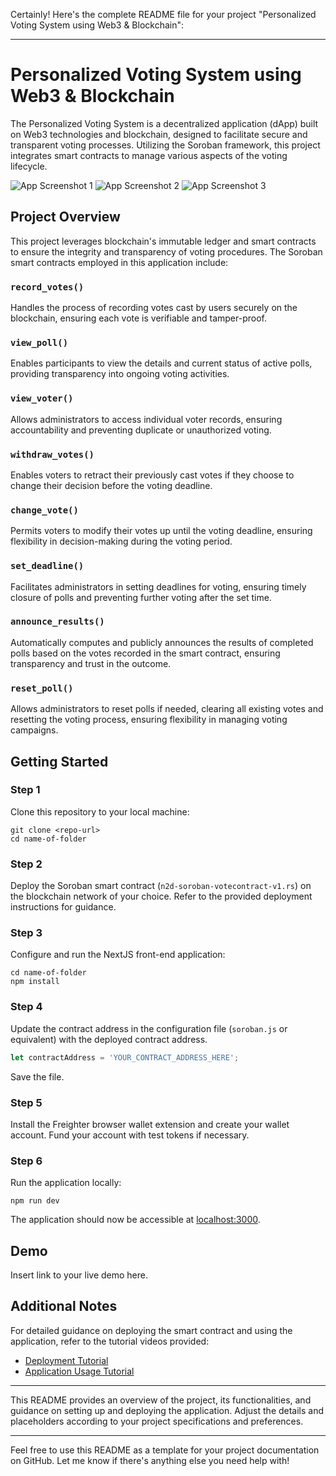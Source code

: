 Certainly! Here's the complete README file for your project "Personalized Voting System using Web3 & Blockchain":

---

# Personalized Voting System using Web3 & Blockchain

The Personalized Voting System is a decentralized application (dApp) built on Web3 technologies and blockchain, designed to facilitate secure and transparent voting processes. Utilizing the Soroban framework, this project integrates smart contracts to manage various aspects of the voting lifecycle.

![App Screenshot 1](link-to-screenshot-1)
![App Screenshot 2](link-to-screenshot-2)
![App Screenshot 3](link-to-screenshot-3)

## Project Overview

This project leverages blockchain's immutable ledger and smart contracts to ensure the integrity and transparency of voting procedures. The Soroban smart contracts employed in this application include:

### `record_votes()`

Handles the process of recording votes cast by users securely on the blockchain, ensuring each vote is verifiable and tamper-proof.

### `view_poll()`

Enables participants to view the details and current status of active polls, providing transparency into ongoing voting activities.

### `view_voter()`

Allows administrators to access individual voter records, ensuring accountability and preventing duplicate or unauthorized voting.

### `withdraw_votes()`

Enables voters to retract their previously cast votes if they choose to change their decision before the voting deadline.

### `change_vote()`

Permits voters to modify their votes up until the voting deadline, ensuring flexibility in decision-making during the voting period.

### `set_deadline()`

Facilitates administrators in setting deadlines for voting, ensuring timely closure of polls and preventing further voting after the set time.

### `announce_results()`

Automatically computes and publicly announces the results of completed polls based on the votes recorded in the smart contract, ensuring transparency and trust in the outcome.

### `reset_poll()`

Allows administrators to reset polls if needed, clearing all existing votes and resetting the voting process, ensuring flexibility in managing voting campaigns.

## Getting Started

### Step 1

Clone this repository to your local machine:

```shell
git clone <repo-url>
cd name-of-folder
```

### Step 2

Deploy the Soroban smart contract (`n2d-soroban-votecontract-v1.rs`) on the blockchain network of your choice. Refer to the provided deployment instructions for guidance.

### Step 3

Configure and run the NextJS front-end application:

```shell
cd name-of-folder
npm install
```

### Step 4

Update the contract address in the configuration file (`soroban.js` or equivalent) with the deployed contract address.

```javascript
let contractAddress = 'YOUR_CONTRACT_ADDRESS_HERE';
```

Save the file.

### Step 5

Install the Freighter browser wallet extension and create your wallet account. Fund your account with test tokens if necessary.

### Step 6

Run the application locally:

```shell
npm run dev
```

The application should now be accessible at [localhost:3000](https://localhost:3000).

## Demo

Insert link to your live demo here.

## Additional Notes

For detailed guidance on deploying the smart contract and using the application, refer to the tutorial videos provided:

- [Deployment Tutorial](https://www.youtube.com/watch?v=your-deployment-tutorial-video)
- [Application Usage Tutorial](https://www.youtube.com/watch?v=your-app-usage-tutorial-video)

---

This README provides an overview of the project, its functionalities, and guidance on setting up and deploying the application. Adjust the details and placeholders according to your project specifications and preferences.

---

Feel free to use this README as a template for your project documentation on GitHub. Let me know if there's anything else you need help with!
